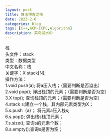 ```yaml
---
layout: post
title: 算法博客之栈
date: 2023-2-6
categories: blog
tags: [C++,ACM-ICPC,Algorithm]
description: 菜鸟试水中
---
```

<article>
    栈<br>
    头文件：stack<br>
    类型：数据类型<br>
    中文名称：栈<br>
    关键字：X stack[N];<br>
    操作方法：<br>
    1.void push(a); 将a压入栈；（需要判断是否溢出）<br>
    2.void pop(); 弹出栈顶的元素；（需要判断是否为空）<br>
    3.X top(); 查询栈顶的元素；（需要判断是否为空）<br>
    4.stack<X> s;建立一个栈，其内部元素类型为X；<br>
    5.s.push（a）； 将元素a压入栈s;<br>
    6.s.pop(); 弹出栈s栈顶元素；<br>
    7.s.size(); 查询s的元素个数；<br>
    8.s.empty();查询s是否为空；<br>

</article>